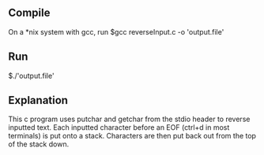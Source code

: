 ## Compile
On a *nix system with gcc, run
$gcc reverseInput.c -o 'output.file'

## Run
$./'output.file'

## Explanation
This c program uses putchar and getchar from the stdio header to reverse inputted text.
Each inputted character before an EOF (ctrl+d in most terminals) is put onto a stack.
Characters are then put back out from the top of the stack down.
